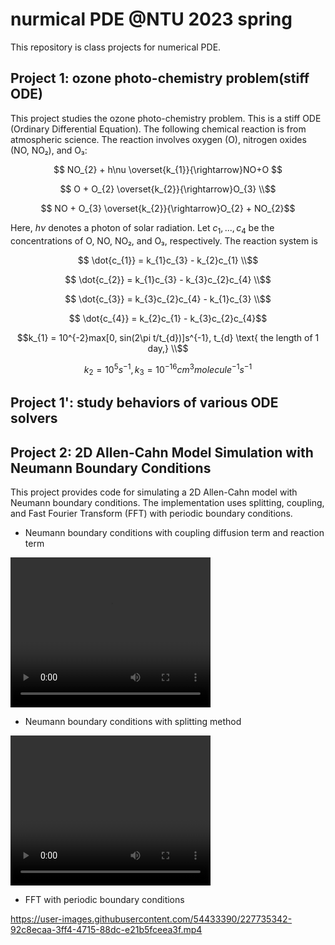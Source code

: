 # nurmical PDE @NTU 2023 spring

This repository is class projects for numerical PDE.

## Project 1: ozone photo-chemistry problem(stiff ODE)

This project studies the ozone photo-chemistry problem. This is a stiff ODE (Ordinary Differential Equation). The following chemical reaction is from atmospheric science. The reaction involves oxygen (O), nitrogen oxides (NO, NO₂), and O₃:
```math
    NO_{2} + h\nu  \overset{k_{1}}{\rightarrow}NO+O 
```

```math
    O + O_{2}      \overset{k_{2}}{\rightarrow}O_{3} \\
```

```math

    NO + O_{3}     \overset{k_{2}}{\rightarrow}O_{2} + NO_{2}
```
Here, $hν$ denotes a photon of solar radiation. Let $c_{1}, ..., c_{4}$ be the concentrations of O, NO, NO₂, and O₃, respectively. The reaction system is
```math
    \dot{c_{1}} = k_{1}c_{3} - k_{2}c_{1} \\
```
```math
    \dot{c_{2}} = k_{1}c_{3} - k_{3}c_{2}c_{4} \\
```
```math
    \dot{c_{3}} = k_{3}c_{2}c_{4} - k_{1}c_{3} \\
```
```math
    \dot{c_{4}} = k_{2}c_{1} - k_{3}c_{2}c_{4}
```

```math
k_{1} = 10^{-2}max[0, sin(2\pi t/t_{d})]s^{-1}, t_{d} \text{ the length of 1 day,} \\
```

```math
k_{2} = 10^{5}s^{-1},   k_{3} = 10^{-16}  cm^{3} molecule^{-1}s^{-1}
```

## Project 1': study behaviors of various ODE solvers


## Project 2: 2D Allen-Cahn Model Simulation with Neumann Boundary Conditions

This project provides code for simulating a 2D Allen-Cahn model with Neumann boundary conditions. The implementation uses splitting, coupling, and Fast Fourier Transform (FFT) with periodic boundary conditions.

- Neumann boundary conditions with coupling diffusion term and reaction term

<video width="320" height="240" controls>
  <source src="https://berrywei.github.io/REPOSITORY/path/to/your/video.mp4" type="video/mp4">
Your browser does not support the video tag.
</video>




- Neumann boundary conditions with splitting method

<video width="320" height="240" controls="controls">

    
    <source src="[http://www.w3schools.com/html5/movie.mp4](https://user-images.githubusercontent.com/54433390/227735332-b8b06e37-195f-42f7-a593-f05a3e4fa9d2.mp4)" type="video/mp4"></source>
</video>



- FFT with periodic boundary conditions

https://user-images.githubusercontent.com/54433390/227735342-92c8ecaa-3ff4-4715-88dc-e21b5fceea3f.mp4



